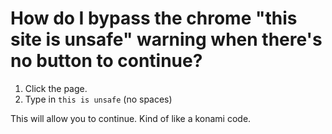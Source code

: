 # How do I bypass the chrome "this site is unsafe" warning when there's no button to continue?

1. Click the page.
2. Type in `this is unsafe` (no spaces)

This will allow you to continue. Kind of like a konami code.

